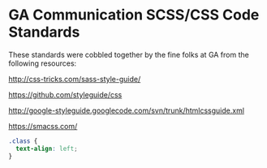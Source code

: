 # GA Communication SCSS/CSS Code Standards

These standards were cobbled together by the fine folks at GA from the following resources:

http://css-tricks.com/sass-style-guide/

https://github.com/styleguide/css

http://google-styleguide.googlecode.com/svn/trunk/htmlcssguide.xml

https://smacss.com/

```css
.class {
  text-align: left;
}
```
